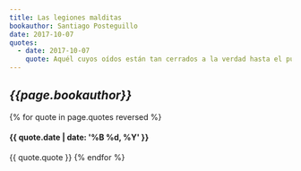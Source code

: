 ```yaml
---
title: Las legiones malditas
bookauthor: Santiago Posteguillo
date: 2017-10-07
quotes:
  - date: 2017-10-07
    quote: Aquél cuyos oídos están tan cerrados a la verdad hasta el punto que no puede escucharla de boca de un amigo, puede darse por perdido.
---
```

## *{{page.bookauthor}}*

{% for quote in page.quotes reversed %}
#### {{ quote.date | date: '%B %d, %Y' }}
{{ quote.quote }}
{% endfor %}
